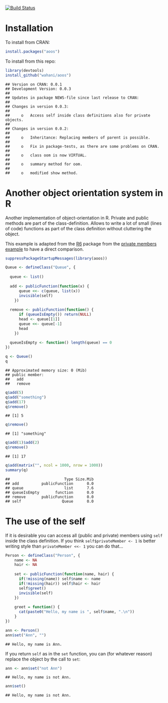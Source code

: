 [![Build Status](https://travis-ci.org/wahani/aoos.png?branch=master)](https://travis-ci.org/wahani/aoos)

# Installation
To install from CRAN:

```r
install.packages("aoos")
```

To install from this repo:

```r
library(devtools)
install_github("wahani/aoos")
```


```
## Version on CRAN: 0.0.1 
## Development Version: 0.0.3 
## 
## Updates in package NEWS-file since last release to CRAN:
## 
## Changes in version 0.0.3:
## 
##     o   Access self inside class definitions also for private objects.
## 
## Changes in version 0.0.2:
## 
##     o   Inheritance: Replacing members of parent is possible.
## 
##     o   Fix in package-tests, as there are some problems on CRAN.
## 
##     o   class oom is now VIRTUAL.
## 
##     o   summary method for oom.
## 
##     o   modified show method.
```


# Another object orientation system in R
Another implementation of object-orientation in R. Private and public methods are part of the class-definition. Allows to write a lot of small (lines of code) functions as part of the class definition without cluttering the object.

This example is adapted from the [R6](https://github.com/wch/R6) package from the [private members example](http://rpubs.com/wch/24456) to have a direct comparison.


```r
suppressPackageStartupMessages(library(aoos))

Queue <- defineClass("Queue", {
  
  queue <- list()
  
  add <- publicFunction(function(x) {
      queue <<- c(queue, list(x))
      invisible(self)
    })
  
  remove <- publicFunction(function() {
      if (queueIsEmpty()) return(NULL)
      head <- queue[[1]]
      queue <<- queue[-1]
      head
    })
  
  queueIsEmpty <- function() length(queue) == 0
})

q <- Queue()
q
```

```
## Approximated memory size: 0 (Mib)
## public member:
##   add 
##   remove
```


```r
q$add(5)
q$add("something")
q$add(17)
q$remove()
```

```
## [1] 5
```

```r
q$remove()
```

```
## [1] "something"
```

```r
q$add(1)$add(2)
q$remove()
```

```
## [1] 17
```

```r
q$add(matrix("", ncol = 1000, nrow = 1000))
summary(q)
```

```
##                        Type Size.Mib
## add          publicFunction      0.0
## queue                  list      7.6
## queueIsEmpty       function      0.0
## remove       publicFunction      0.0
## self                  Queue      0.0
```

# The use of the self

If it is desirable you can access all (public and private) members using `self` inside the class definition. If you think `self$privateMember <- 1` is better writing style than `privateMember <<- 1` you can do that...


```r
Person <- defineClass("Person", {
    name <- NA
    hair <- NA
    
    set <- publicFunction(function(name, hair) {
      if(!missing(name)) self$name <- name
      if(!missing(hair)) self$hair <- hair
      self$greet()
      invisible(self)
    })
    
    greet = function() {
      cat(paste0("Hello, my name is ", self$name, ".\n"))
    }
})

ann <- Person()
ann$set("Ann", "")
```

```
## Hello, my name is Ann.
```

If you return `self` as in the `set` function, you can (for whatever reason) replace the object by the call to `set`:


```r
ann <- ann$set("not Ann")
```

```
## Hello, my name is not Ann.
```

```r
ann$set()
```

```
## Hello, my name is not Ann.
```

